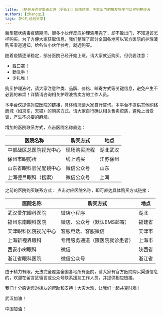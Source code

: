 ```yaml
---
title: 【护理液购买渠道汇总（更新1）】疫情时期，不能出门的援友哪里可以买到护理液
authors: [zhangqi]
tags: [RGP,经验分享]
---
```


新型冠状病毒疫情期间，很多小伙伴反应护理液用完了，却不敢出门，不知道该怎样购买。为了方便大家获取信息，我们整理了部分全国各地可以官方医院的护理液购买渠道通知，给各位小伙伴参考，就近购买。

随着疫情逐渐稳定，部分医院已经开始上班，请大家就近购买。但仍要注意：

- 戴口罩！
- 勤洗手！
- 少扎堆！

购买护理液时，请大家注意种类、品牌、价格、邮寄方式等关键信息，避免产生不必要的麻烦！详情请咨询相关护理液售卖方的工作人员。

本平台仅提供对应医院的链接，具体情况请大家自行咨询。本平台不提供其他网络商城（如京东，天猫）的购买方式，请大家自行确认相关售卖资质，避免上当受骗，产生不必要的麻烦。

增加的医院联系方式，点击医院名称直达：

| 医院名称 | 购买方式 | 地点 |
| --- | --- | --- |
| 中部战区总医院视光中心 | 现场购买流程 | 湖北武汉 |
| 徐州市眼防所 | 线上购买 | 江苏徐州 |
| 山东省眼科验光配镜中心 | 微信公众号 | 山东 |
| 上海德目眼科（搜索） | 微信公众号 | 上海 |

之前的医院购买联系方式：
点击对应医院名称，即可直达具体购买方式链接：

| 医院名称 | 购买方式 | 地点 |
| --- | --- | --- |
| 武汉爱尔眼科医院 | 微店小程序 | 湖北 |
| 福州东南眼科医院 | 微店、公众号（默认EMS邮寄） | 福建省 |
| 天津眼科医院视光中心 | 客服电话、客服微信 | 天津市 |
| 上海新视界眼科 | 专用服务通道（限医院就诊患者） | 上海市 |
| 西安小树眼科 | 微信 | 陕西省 |
| 浙江省眼科医院 | 微信公众号 | 浙江省 |

由于精力有限，无法完全覆盖全国各地所有医院，请大家有官方医院购买渠道信息的，欢迎在留言区留言或公众号联系援友工作人员，并提供相应链接。

我们十分感谢您对援友的帮助和支持！大灾大难，让我们一起共克时艰！

武汉加油！

中国加油！
